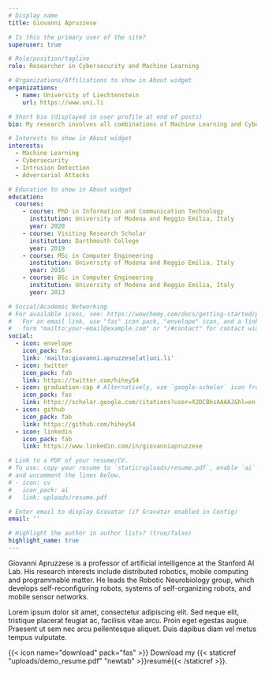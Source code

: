 ```yaml
---
# Display name
title: Giovanni Apruzzese

# Is this the primary user of the site?
superuser: true

# Role/position/tagline
role: Researcher in Cybersecurity and Machine Learning

# Organizations/Affiliations to show in About widget
organizations:
  - name: University of Liechtenstein
    url: https://www.uni.li

# Short bio (displayed in user profile at end of posts)
bio: My research involves all combinations of Machine Learning and Cybersecurity, with a specific focus on Networking.

# Interests to show in About widget
interests:
  - Machine Learning
  - Cybersecurity
  - Intrusion Detection
  - Adversarial Attacks

# Education to show in About widget
education:
  courses:
    - course: PhD in Information and Communication Technology
      institution: University of Modena and Reggio Emilia, Italy
      year: 2020
    - course: Visiting Research Scholar
      institution: Darthmouth College
      year: 2019
    - course: MSc in Computer Engineering
      institution: University of Modena and Reggio Emilia, Italy
      year: 2016
    - course: BSc in Computer Engineering
      institution: University of Modena and Reggio Emilia, Italy
      year: 2013

# Social/Academic Networking
# For available icons, see: https://wowchemy.com/docs/getting-started/page-builder/#icons
#   For an email link, use "fas" icon pack, "envelope" icon, and a link in the
#   form "mailto:your-email@example.com" or "/#contact" for contact widget.
social:
  - icon: envelope
    icon_pack: fas
    link: 'mailto:giovanni.apruzzese[at]uni.li'
  - icon: twitter
    icon_pack: fab
    link: https://twitter.com/hihey54
  - icon: graduation-cap # Alternatively, use `google-scholar` icon from `ai` icon pack
    icon_pack: fas
    link: https://scholar.google.com/citations?user=X2DCBhsAAAAJ&hl=en
  - icon: github
    icon_pack: fab
    link: https://github.com/hihey54
  - icon: linkedin
    icon_pack: fab
    link: https://www.linkedin.com/in/giovanniapruzzese

# Link to a PDF of your resume/CV.
# To use: copy your resume to `static/uploads/resume.pdf`, enable `ai` icons in `params.toml`,
# and uncomment the lines below.
# - icon: cv
#   icon_pack: ai
#   link: uploads/resume.pdf

# Enter email to display Gravatar (if Gravatar enabled in Config)
email: ''

# Highlight the author in author lists? (true/false)
highlight_name: true
---
```


Giovanni Apruzzese is a professor of artificial intelligence at the Stanford AI Lab. His research interests include distributed robotics, mobile computing and programmable matter. He leads the Robotic Neurobiology group, which develops self-reconfiguring robots, systems of self-organizing robots, and mobile sensor networks.

Lorem ipsum dolor sit amet, consectetur adipiscing elit. Sed neque elit, tristique placerat feugiat ac, facilisis vitae arcu. Proin eget egestas augue. Praesent ut sem nec arcu pellentesque aliquet. Duis dapibus diam vel metus tempus vulputate.

{{< icon name="download" pack="fas" >}} Download my {{< staticref "uploads/demo_resume.pdf" "newtab" >}}resumé{{< /staticref >}}.

